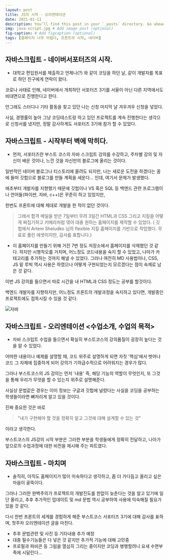 ```yaml
---
layout: post
title: JS의 시작 - 오리엔테이션
date: 2021-01-11
description: You’ll find this post in your `_posts` directory. Go ahead and edit it and re-build the site to see your changes. # Add post description (optional)
img: java-script.jpg # Add image post (optional)
fig-caption: # Add figcaption (optional)
tags: [홈페이지 너무 어렵다, 프론트의 시작, 네이버]
---
```


## 자바스크립트 - 네이버서포터즈의 시작.

* 대학교 편입원서를 제출하고 언제나(?) 와 같이 코딩을 하던 날, 같이 개발자를 목표로 하던 친구에게 연락이 왔다. 

코로나 사태로 인해, 네이버에서 개최하던 서포터즈 3기를 서울이 아닌 다른 지역에서도 비대면으로 진행한다고 한다. 

안그래도 스터디나 기타 활동을 찾고 있던 나는 신청 마지막 날 겨우겨우 신청을 넣었다.

사실, 경쟁률이 높아 그냥 코딩테스트랑 하고 있던 프로젝트를 계속 진행한다는 생각으로 신청서를 냈지만, 정말 감사하게도 서포터즈 3기에 참가 할 수 있었다.


## 자바스크립트 - 시작부터 벽에 막히다.

* 먼저, 서포터즈란 부스트 코스의 자바 스크립트 강의를 수강하고, 주차별 강의 및 자신이 배운 것이나, 느낀 것을 자신만의 블로그에 올리는 것이다. 

일반적인 네이버 블로그나 티스토리에 올려도 되지만, 나는 새로운 도전을 하겠다는 꿈에 들떠 깃헙으로 블로그를 만들 계획을 세운다... 인데, 여기서 문제가 발생했다.

애초부터 개발자를 지향했기 때문에 깃헙이나 VS 혹은 SQL 등 백엔드 관련 프로그램이나 언어들(파이싼, 자바, c++)은 꾸준히 하고 있었지만,

한번도 프론트에 대해 제대로 개발을 한 적이 없던 것이다.

>그래서 합격 메일을 받은 7일부터 무려 3일간 HTML과 CSS 그리고 지킬을 어떻게 짜집기하고 키메라처럼 엮어 대충 원하는 홈페이지를 제작할 수 있었다.
>( 깃헙에서 Artem Sheludko 님의 flexible 지킬 홈페이지를 기반으로 작업했다. 무료로 풀린 에셋이지만, 감사를 표합니다.) 

* 이 홈페이지를 만들기 위해 거진 7번 정도 저장소에서 홈페이지를 삭제했던 것 같다. 하지만 시행착오를 거치며, 어느정도 코드내용을 숙지 할 수 있었고, 나아가 카테고리를 추가하는 것까지 해낼 수 있었다. 그러나 여전히 MD 사용법이나, CSS, JS 밑 루빅 역시 사용은 하였으나 어떻게 구현되었는지 모르겠다는 점이 숙제로 남은 것 같다. 

이번 JS 강의를 들으면서 따로 시간을 내 HTML과 CSS 정도는 공부를 할것이다. 

백엔드 개발자를 지향하지만, 어느정도 프론트의 개발과정을 숙지하고 있다면, 개발중인 프로젝트에도 접목시킬 수 있을 것 같다.


![자바]({{site.baseurl}}/assets/img/js-1.png)



## 자바스크립트 - 오리엔테이션 <수업소개, 수업의 목적>

* 자바 스크립트 수업을 들으면서 확실히 부스트코스의 강의품질이 굉장히 높다는 것을 알 수 있었다. 
 
어떠한 내용이나 예제를 설명할 때, 코드 위주로 설명하게 되면 자칫 '핵심'에서 벗어나 코드 그 자체에 집중하게 되어 강의가 기하급수적으로 어려워지는 경우가 많다.

그러나 부스트코스의 JS 강의는 먼저 '내용' 즉, 해당 기능의 역할이 무엇인지, 또 그것을 통해 우리가 무엇을 할 수 있는지 위주로 설명해준다. 

사실상 문법같은 경우는 이미 정보는 구글과 깃헙에 널렸다는 사실을 코딩을 공부하는 학생들이라면 뼈저리게 알고 있을 것이다. 

진짜 중요한 것은 바로 

>"내가 구현해야 할 것을 정확히 알고 그것에 대해 설계할 수 있는 것"

이라고 생각한다. 

부스트코스의 JS강의 시작 부분은 그러한 부분을 학생들에게 정확히 전달하고, 나아가 앞으로의 수업과정에 대한 비전을 제시해 주는 파트였다.

## 자바스크립트 - 마치며

* 솔직히, 아직도 홈페이지가 많이 미숙하다고 생각하고, 좀 더 가다듬고 올리고 싶은 마음이 굴뚝이다.

그러나 그러한 완벽주의가 프로젝트의 개발진도를 한없이 늦춘다는 것을 알고 있기에 일단 올리고, 추후 추가적인 업데이트 및 md 문법 역시 공부하여 사용에 익숙해질 필요가 있을 것 같다.

다시 한번 프론트의 세계를 경험하게 해준 부스트코스 서포터즈 3기에 대해 감사를 표하며, 첫주차 오리엔테이션 글을 마친다.

* 추후 문법관련 및 사진 등 기타내용 추가 예정
* 대충 필수기능들은 다 넣은 것 같지만 추가적 기능에 대해 고민중
* 프로필과 파비콘 등 그림을 열심히 그리는 중이지만 코딩과 병행할려니 요새 수면부족에 시달린다...
